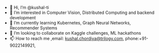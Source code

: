 - 👋 Hi, I’m @kushal-ti
- 👀 I’m interested in Computer Vision, Distributed Computing and backend development
- 🌱 I’m currently learning Kubernetes, Graph Neural Networks, Recommender Systems
- 💞️ I’m looking to collaborate on Kaggle challenges, ML hackathons
- 📫 How to reach me ,email: kushal.chordiya@trilogy.com, phone:+91-9022149921, 

<!---
kushal-ti/kushal-ti is a ✨ special ✨ repository because its `README.md` (this file) appears on your GitHub profile.
You can click the Preview link to take a look at your changes.
--->
